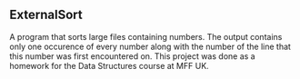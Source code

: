 ExternalSort
-----

A program that sorts large files containing numbers. The output contains only one
occurence of every number along with the number of the line that this number was first
encountered on. This project was done as a homework for the Data Structures course
at MFF UK.
